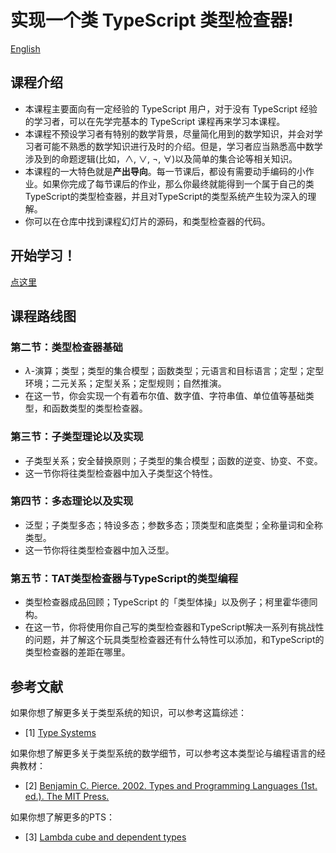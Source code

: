 # 实现一个类 TypeScript 类型检查器!

[English](./README-en.md)

## 课程介绍

- 本课程主要面向有一定经验的 TypeScript 用户，对于没有 TypeScript 经验的学习者，可以在先学完基本的 TypeScript 课程再来学习本课程。
- 本课程不预设学习者有特别的数学背景，尽量简化用到的数学知识，并会对学习者可能不熟悉的数学知识进行及时的介绍。但是，学习者应当熟悉高中数学涉及到的命题逻辑(比如，$\land$, $\lor$, $\lnot$, $\forall$)以及简单的集合论等相关知识。
- 本课程的一大特色就是**产出导向**。每一节课后，都设有需要动手编码的小作业。如果你完成了每节课后的作业，那么你最终就能得到一个属于自己的类TypeScript的类型检查器，并且对TypeScript的类型系统产生较为深入的理解。
- 你可以在仓库中找到课程幻灯片的源码，和类型检查器的代码。

## 开始学习！

[点这里](https://suica.github.io/write-you-a-typescript/)

## 课程路线图

### 第二节：类型检查器基础

- $\lambda$-演算；类型；类型的集合模型；函数类型；元语言和目标语言；定型；定型环境；二元关系；定型关系；定型规则；自然推演。
- 在这一节，你会实现一个有着布尔值、数字值、字符串值、单位值等基础类型，和函数类型的类型检查器。

### 第三节：子类型理论以及实现

- 子类型关系；安全替换原则；子类型的集合模型；函数的逆变、协变、不变。
- 这一节你将往类型检查器中加入子类型这个特性。

### 第四节：多态理论以及实现

- 泛型；子类型多态；特设多态；参数多态；顶类型和底类型；全称量词和全称类型。
- 这一节你将往类型检查器中加入泛型。

### 第五节：TAT类型检查器与TypeScript的类型编程

- 类型检查器成品回顾；TypeScript 的「类型体操」以及例子；柯里霍华德同构。
- 在这一节，你将使用你自己写的类型检查器和TypeScript解决一系列有挑战性的问题，并了解这个玩具类型检查器还有什么特性可以添加，和TypeScript的类型检查器的差距在哪里。


## 参考文献

如果你想了解更多关于类型系统的知识，可以参考这篇综述：

- [1] [Type Systems](http://lucacardelli.name/papers/typesystems.pdf)

如果你想了解更多关于类型系统的数学细节，可以参考这本类型论与编程语言的经典教材：

- [2] [Benjamin C. Pierce. 2002. Types and Programming Languages (1st. ed.). The MIT Press.](https://dl.acm.org/doi/book/10.5555/509043) 

如果你想了解更多的PTS：

- [3] [Lambda cube and dependent types](https://www.math.nagoya-u.ac.jp/~garrigue/lecture/2018_tenbo/dependent.pdf) 
